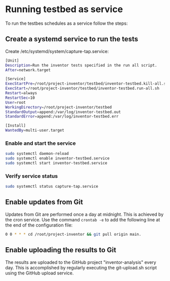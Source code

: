 # Running testbed as service

To run the testbes schedules as a service follow the steps:

## Create a systemd service to run the tests

Create /etc/systemd/system/capture-tap.service:

```bash
[Unit]
Description=Run the inventor tests specified in the run all script.
After=network.target

[Service]
ExecStartPre=/root/project-inventor/testbed/inventor-testbed.kill-all.sh
ExecStart=/root/project-inventor/testbed/inventor-testbed.run-all.sh
Restart=always
RestartSec=10
User=root
WorkingDirectory=/root/project-inventor/testbed
StandardOutput=append:/var/log/inventor-testbed.out
StandardError=append:/var/log/inventor-testbed.err

[Install]
WantedBy=multi-user.target
```

### Enable and start the service

```bash
sudo systemctl daemon-reload
sudo systemctl enable inventor-testbed.service
sudo systemctl start inventor-testbed.service
```

### Verify service status

```bash
sudo systemctl status capture-tap.service
```

## Enable updates from Git

Updates from Git are performed once a day at midnight. This is achieved by the cron service.
Use the command `crontab -e` to add the following line at the end of the configuration file:

```bash
0 0 * * * cd /root/project-inventor && git pull origin main.
```

## Enable uploading the results to Git

The results are uploaded to the GitHub project "inventor-analysis" every day. This is accomplished by regularly executing the git-upload.sh script using the GitHub upload service.


